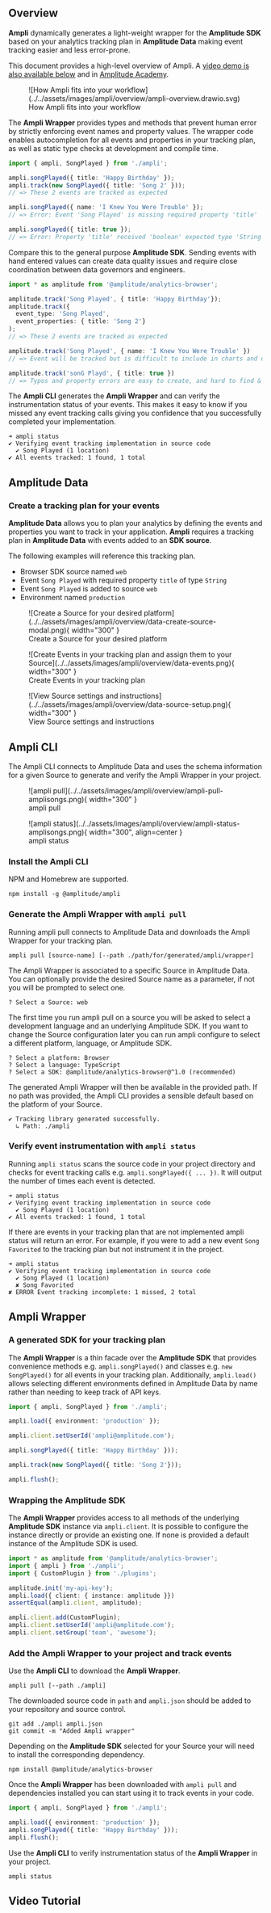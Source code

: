 ## Overview

**Ampli** dynamically generates a light-weight wrapper for the **Amplitude SDK** based on your analytics tracking plan in **Amplitude Data** making event tracking easier and less error-prone.

This document provides a high-level overview of Ampli. A [video demo is also available below](#video-tutorial) and in [Amplitude Academy](https://academy.amplitude.com/instrumenting-events-with-amplitude-data-and-the-ampli-cli).

<figure markdown>
  ![How Ampli fits into your workflow](../../assets/images/ampli/overview/ampli-overview.drawio.svg)
  <figcaption>How Ampli fits into your workflow</figcaption>
</figure>

The **Ampli Wrapper** provides types and methods that prevent human error by strictly enforcing event names and property values. The wrapper code enables autocompletion for all events and properties in your tracking plan, as well as static type checks at development and compile time.

```typescript
import { ampli, SongPlayed } from './ampli';

ampli.songPlayed({ title: 'Happy Birthday' });
ampli.track(new SongPlayed({ title: 'Song 2' }));
// => These 2 events are tracked as expected

ampli.songPlayed({ name: 'I Knew You Were Trouble' });
// => Error: Event 'Song Played' is missing required property 'title'

ampli.songPlayed({ title: true });
// => Error: Property 'title' received 'boolean' expected type 'String'
```

Compare this to the general purpose **Amplitude SDK**. Sending events with hand entered values can create data quality issues and require close coordination between data governors and engineers.

```typescript
import * as amplitude from '@amplitude/analytics-browser';

amplitude.track('Song Played', { title: 'Happy Birthday'});
amplitude.track({
  event_type: 'Song Played',
  event_properties: { title: 'Song 2'}
);
// => These 2 events are tracked as expected

amplitude.track('Song Played', { name: 'I Knew You Were Trouble' })
// => Event will be tracked but is difficult to include in charts and other analysis

amplitude.track('sonG Playd', { title: true })
// => Typos and property errors are easy to create, and hard to find & fix
```

The **Ampli CLI** generates the **Ampli Wrapper** and can verify the instrumentation status of your events. This makes it easy to know if you missed any event tracking calls giving you confidence that you successfully completed your implementation.

```shell
➜ ampli status
✔ Verifying event tracking implementation in source code
  ✔ Song Played (1 location)
✔ All events tracked: 1 found, 1 total
```

## Amplitude Data

### Create a tracking plan for your events

**Amplitude Data** allows you to plan your analytics by defining the events and properties you want to track in your application. **Ampli** requires a tracking plan in **Amplitude Data** with events added to an **SDK source**.

The following examples will reference this tracking plan.

- Browser SDK source named `web`
- Event `Song Played` with required property `title` of type `String`
- Event `Song Played` is added to source `web`
- Environment named `production`

<figure markdown>
  ![Create a Source for your desired platform](../../assets/images/ampli/overview/data-create-source-modal.png){ width="300" }
  <figcaption>Create a Source for your desired platform</figcaption>
</figure>

<figure markdown>
  ![Create Events in your tracking plan and assign them to your Source](../../assets/images/ampli/overview/data-events.png){ width="300" }
  <figcaption>Create Events in your tracking plan</figcaption>
</figure>

<figure markdown>
  ![View Source settings and instructions](../../assets/images/ampli/overview/data-source-setup.png){ width="300" }
  <figcaption>View Source settings and instructions</figcaption>
</figure>

## Ampli CLI

The Ampli CLI connects to Amplitude Data and uses the schema information for a given Source to generate and verify the Ampli Wrapper in your project.

<figure markdown>
  ![ampli pull](../../assets/images/ampli/overview/ampli-pull-amplisongs.png){ width="300" }
  <figcaption>ampli pull</figcaption>
</figure>

<figure markdown>
  ![ampli status](../../assets/images/ampli/overview/ampli-status-amplisongs.png){ width="300", align=center }
  <figcaption>ampli status</figcaption>
</figure>

### Install the Ampli CLI

NPM and Homebrew are supported.

```shell
npm install -g @amplitude/ampli
```

### Generate the Ampli Wrapper with `ampli pull`

Running ampli pull connects to Amplitude Data and downloads the Ampli Wrapper for your tracking plan.

```shell
ampli pull [source-name] [--path ./path/for/generated/ampli/wrapper]
```

The Ampli Wrapper is associated to a specific Source in Amplitude Data. You can optionally provide the desired Source name as a parameter, if not you will be prompted to select one.

```shell
? Select a Source: web
```

The first time you run ampli pull on a source you will be asked to select a development language and an underlying Amplitude SDK. If you want to change the Source configuration later you can run ampli configure to select a different platform, language, or Amplitude SDK.

```shell
? Select a platform: Browser
? Select a language: TypeScript
? Select a SDK: @amplitude/analytics-browser@^1.0 (recommended)
```

The generated Ampli Wrapper will then be available in the provided path. If no path was provided, the Ampli CLI provides a sensible default based on the platform of your Source.

```shell
✔ Tracking library generated successfully.
  ↳ Path: ./ampli
```

### Verify event instrumentation with `ampli status`

Running `ampli status` scans the source code in your project directory and checks for event tracking calls e.g. `ampli.songPlayed({ ... })`. It will output the number of times each event is detected.

```shell
➜ ampli status
✔ Verifying event tracking implementation in source code
  ✔ Song Played (1 location)
✔ All events tracked: 1 found, 1 total
```

If there are events in your tracking plan that are not implemented ampli status will return an error. For example, if you were to add a new event `Song Favorited` to the tracking plan but not instrument it in the project.

```shell
➜ ampli status
✔ Verifying event tracking implementation in source code
  ✔ Song Played (1 location)
  ✘ Song Favorited
✘ ERROR Event tracking incomplete: 1 missed, 2 total
```

## Ampli Wrapper

### A generated SDK for your tracking plan

The **Ampli Wrapper** is a thin facade over the **Amplitude SDK** that provides convenience methods e.g. `ampli.songPlayed()` and classes e.g. `new SongPlayed()` for all events in your tracking plan. Additionally, `ampli.load()` allows selecting different environments defined in Amplitude Data by name rather than needing to keep track of API keys.

```typescript
import { ampli, SongPlayed } from './ampli';

ampli.load({ environment: 'production' });

ampli.client.setUserId('ampli@amplitude.com');

ampli.songPlayed({ title: 'Happy Birthday' }));

ampli.track(new SongPlayed({ title: 'Song 2'}));

ampli.flush();
```

### Wrapping the Amplitude SDK

The **Ampli Wrapper** provides access to all methods of the underlying **Amplitude SDK** instance via `ampli.client`.  It is possible to configure the instance directly or provide an existing one. If none is provided a default instance of the Amplitude SDK is used.

```typescript
import * as amplitude from '@amplitude/analytics-browser';
import { ampli } from './ampli';
import { CustomPlugin } from './plugins';

amplitude.init('my-api-key');
ampli.load({ client: { instance: amplitude }})
assertEqual(ampli.client, amplitude);

ampli.client.add(CustomPlugin);
ampli.client.setUserId('ampli@amplitude.com');
ampli.client.setGroup('team', 'awesome');
```

### Add the Ampli Wrapper to your project and track events

Use the **Ampli CLI** to download the **Ampli Wrapper**.

```shell
ampli pull [--path ./ampli]
```

The downloaded source code in `path` and `ampli.json` should be added to your repository and source control.

```shell
git add ./ampli ampli.json
git commit -m "Added Ampli wrapper"
```

Depending on the **Amplitude SDK** selected for your Source your will need to install the corresponding dependency.

```shell
npm install @amplitude/analytics-browser
```

Once the **Ampli Wrapper** has been downloaded with `ampli pull` and dependencies installed you can start using it to track events in your code.

```typescript
import { ampli, SongPlayed } from './ampli';

ampli.load({ environment: 'production' });
ampli.songPlayed({ title: 'Happy Birthday' }));
ampli.flush();
```

Use the **Ampli CLI** to verify instrumentation status of the **Ampli Wrapper** in your project.

```shell
ampli status
```

## Video Tutorial

<script src="https://fast.wistia.com/embed/medias/4f8ufh6les.jsonp" async></script><script src="https://fast.wistia.com/assets/external/E-v1.js" async></script><div class="wistia_responsive_padding" style="padding:56.25% 0 0 0;position:relative;"><div class="wistia_responsive_wrapper" style="height:100%;left:0;position:absolute;top:0;width:100%;"><div class="wistia_embed wistia_async_4f8ufh6les videoFoam=true" style="height:100%;position:relative;width:100%"><div class="wistia_swatch" style="height:100%;left:0;opacity:0;overflow:hidden;position:absolute;top:0;transition:opacity 200ms;width:100%;"><img src="https://fast.wistia.com/embed/medias/4f8ufh6les/swatch" style="filter:blur(5px);height:100%;object-fit:contain;width:90%;" alt="" aria-hidden="true" onload="this.parentNode.style.opacity=1;" /></div></div></div></div>
